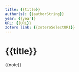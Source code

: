 ```yaml
---
title: {{title}}
author(s): {{authorString}}
year: {{year}}
URL: {{URL}}
zotero link: {{zoteroSelectURI}}
---
```


# {{title}}

{{note}}